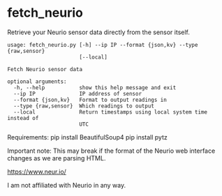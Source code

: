 fetch_neurio
============

Retrieve your Neurio sensor data directly from the sensor itself.

    usage: fetch_neurio.py [-h] --ip IP --format {json,kv} --type {raw,sensor}
                           [--local]

    Fetch Neurio sensor data

    optional arguments:
      -h, --help           show this help message and exit
      --ip IP              IP address of sensor
      --format {json,kv}   Format to output readings in
      --type {raw,sensor}  Which readings to output
      --local              Return timestamps using local system time instead of
                           UTC


Requirements:
    pip install BeautifulSoup4
    pip install pytz

Important note: This may break if the format of the Neurio web interface
changes as we are parsing HTML.

https://www.neur.io/

I am not affiliated with Neurio in any way.
